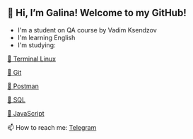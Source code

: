 ## 👋 Hi, I’m Galina! Welcome to my GitHub!
- I'm a student on QA course by Vadim Ksendzov 
- I'm learning English
- I'm studying:

 [🔹 Terminal Linux](https://github.com/GalinaMochanova/Terminal_linux)
 
 [🔹 Git](https://github.com/GalinaMochanova/Git)
 
 [🔹 Postman](https://github.com/GalinaMochanova/Postman)
 
 [🔹 SQL](https://github.com/GalinaMochanova/SQL)
 
 [🔹 JavaScript](https://github.com/GalinaMochanova/JavaScript)
 
 📫 How to reach me: [Telegram](https://t.me/molchanovagalina)

<!---
GalinaMochanova/GalinaMochanova is a ✨ special ✨ repository because its `README.md` (this file) appears on your GitHub profile.
You can click the Preview link to take a look at your changes.
--->

